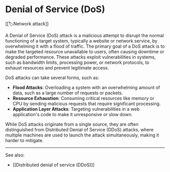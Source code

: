 
# Denial of Service (DoS)

[[🏷️Network attack]]

A Denial of Service (DoS) attack is a malicious attempt to disrupt the normal functioning of a target system, typically a website or network service, by overwhelming it with a flood of traffic. The primary goal of a DoS attack is to make the targeted resource unavailable to users, often causing downtime or degraded performance. These attacks exploit vulnerabilities in systems, such as bandwidth limits, processing power, or network protocols, to exhaust resources and prevent legitimate access.

DoS attacks can take several forms, such as:

- **Flood Attacks**: Overloading a system with an overwhelming amount of data, such as a large number of requests or packets.
  <br>
- **Resource Exhaustion**: Consuming critical resources like memory or CPU by sending malicious requests that require significant processing.
  <br>
- **Application Layer Attacks**: Targeting vulnerabilities in a web application's code to make it unresponsive or slow down.

While DoS attacks originate from a single source, they are often distinguished from Distributed Denial of Service (DDoS) attacks, where multiple machines are used to launch the attack simultaneously, making it harder to mitigate.

---

See also:

- [[Distributed denial of service (DDoS)]]

